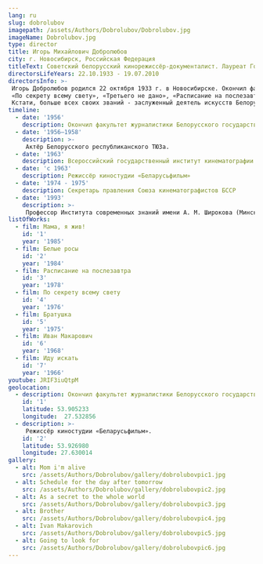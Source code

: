 ```yaml
---
lang: ru
slug: dobrolubov
imagepath: /assets/Authors/Dobrolubov/Dobrolubov.jpg
imageName: Dobrolubov.jpg
type: director
title: Игорь Михайлович Добролюбов
city: г. Новосибирск, Российская Федерация
titleText: Советский белорусский кинорежиссёр-документалист. Лауреат Государственной премии СССР (1985), Заслуженный деятель искусств Белорусской ССР (1977), Народный артист Белорусской ССР (1989). Член КПСС с 1976 года
directorsLifeYears: 22.10.1933 - 19.07.2010
directorsInfo: >-
 Игорь Добролюбов родился 22 октября 1933 г. в Новосибирске. Окончил факультет журналистики Белорусского государственного университета (1956), режиссерский факультет ВГИКа (1963). В мастерской Михаила Ромма его сокурсниками были Андрей Тарковский и Василий Шукшин. Игорь Михайлович любил цитировать своего учителя: «Никогда не называйте себя художниками. Это неприлично. Пусть художниками вас назовут другие».
 «По секрету всему свету», «Третьего не дано», «Расписание на послезавтра». За 30 лет режиссерской работы Игорь Добролюбов снял 18 картин. Самым титулованным стал фильм «Иван Макарович» - призер престижнейшего Венецианского фестиваля. Самым народным и любимым - «Белые росы».
 Кстати, больше всех своих званий - заслуженный деятель искусств Белорусской ССР (1974), народный артист Белорусской ССР (1985), лауреат многих премий, орденоносец Трудового Красного Знамени - Игорь Добролюбов  ценил звание мастера… спорта по легкой атлетике.
timeline:
  - date: '1956'
    description: Окончил факультет журналистики Белорусского государственного университета
  - date: '1956—1958'
    description: >-
     Актёр Белорусского республиканского ТЮЗа.
  - date: '1963'
    description: Всероссийский государственный институт кинематографии имени Герасимова (мастерская Михаила Ромма)
  - date: 'с 1963'
    description: Режиссёр киностудии «Беларусьфильм»
  - date: '1974 - 1975'
    description: Секретарь правления Союза кинематографистов БССР
  - date: '1993'
    description: >-
     Профессор Института современных знаний имени А. М. Широкова (Минск).
listOfWorks:
  - film: Мама, я жив!
    id: '1'
    year: '1985'
  - film: Белые росы
    id: '2'
    year: '1984'
  - film: Расписание на послезавтра
    id: '3'
    year: '1978'
  - film: По секрету всему свету
    id: '4'
    year: '1976'
  - film: Братушка
    id: '5'
    year: '1975'
  - film: Иван Макарович
    id: '6'
    year: '1968'
  - film: Иду искать
    id: '7'
    year: '1966'
youtube: JRIF3iuQtpM
geolocation:
  - description: Окончил факультет журналистики Белорусского государственного университета
    id: '1'
    latitude: 53.905233
    longitude:  27.532856
  - description: >-
     Режиссёр киностудии «Беларусьфильм».
    id: '2'
    latitude: 53.926980
    longitude: 27.630014
gallery:
  - alt: Mom i'm alive
    src: /assets/Authors/Dobrolubov/gallery/dobrolubovpic1.jpg
  - alt: Schedule for the day after tomorrow
    src: /assets/Authors/Dobrolubov/gallery/dobrolubovpic2.jpg
  - alt: As a secret to the whole world
    src: /assets/Authors/Dobrolubov/gallery/dobrolubovpic3.jpg
  - alt: Brother
    src: /assets/Authors/Dobrolubov/gallery/dobrolubovpic4.jpg
  - alt: Ivan Makarovich
    src: /assets/Authors/Dobrolubov/gallery/dobrolubovpic5.jpg
  - alt: Going to look for
    src: /assets/Authors/Dobrolubov/gallery/dobrolubovpic6.jpg
---
```

